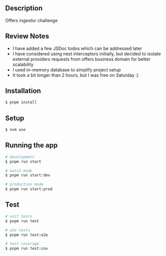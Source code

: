 ## Description

Offers ingestor challenge

## Review Notes

- I have added a few JSDoc todos which can be addressed later
- I have considered using nest interceptors initially, but decided to isolate external providers requests from offers business domain for better scalability
- I used in-memory database to simplify project setup
- It took a bit longer than 2 hours, but I was free on Saturday :) 
## Installation

```bash
$ pnpm install
```
## Setup

```bash
$ nvm use
```

## Running the app

```bash
# development
$ pnpm run start

# watch mode
$ pnpm run start:dev

# production mode
$ pnpm run start:prod
```

## Test

```bash
# unit tests
$ pnpm run test

# e2e tests
$ pnpm run test:e2e

# test coverage
$ pnpm run test:cov
```


